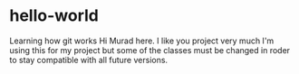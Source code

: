 # hello-world
Learning how git works
Hi Murad here. I like you project very much I'm using this for my project but some of the classes must be changed in roder to stay compatible with all future versions.
